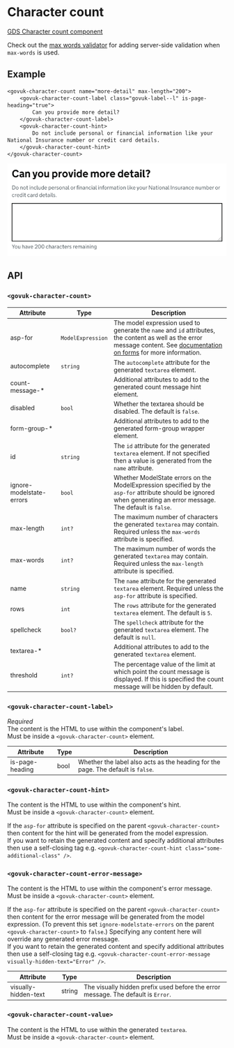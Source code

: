 # Character count

[GDS Character count component](https://design-system.service.gov.uk/components/character-count/)

Check out the [max words validator](../validation/maxwords.md) for adding server-side validation when `max-words` is used.

## Example

```razor
<govuk-character-count name="more-detail" max-length="200">
    <govuk-character-count-label class="govuk-label--l" is-page-heading="true">
        Can you provide more detail?
    </govuk-character-count-label>
    <govuk-character-count-hint>
        Do not include personal or financial information like your National Insurance number or credit card details.
    </govuk-character-count-hint>
</govuk-character-count>
```

![Character count](../images/character-count.png)


## API

### `<govuk-character-count>`

| Attribute | Type | Description |
| --- | --- | --- |
| asp-for | `ModelExpression` | The model expression used to generate the `name` and `id` attributes, the content as well as the error message content. See [documentation on forms](forms.md) for more information. |
| autocomplete | `string` | The `autocomplete` attribute for the generated `textarea` element. |
| count-message-* | | Additional attributes to add to the generated count message hint element. |
| disabled | `bool` | Whether the textarea should be disabled. The default is `false`. |
| form-group-* | | Additional attributes to add to the generated form-group wrapper element. |
| id | `string` | The `id` attribute for the generated `textarea` element. If not specified then a value is generated from the `name` attribute. |
| ignore-modelstate-errors | `bool` | Whether ModelState errors on the ModelExpression specified by the `asp-for` attribute should be ignored when generating an error message. The default is `false`. |
| max-length | `int?` | The maximum number of characters the generated `textarea` may contain. Required unless the `max-words` attribute is specified. |
| max-words | `int?` | The maximum number of words the generated `textarea` may contain. Required unless the `max-length` attribute is specified. |
| name | `string` | The `name` attribute for the generated `textarea` element. Required unless the `asp-for` attribute is specified. |
| rows | `int` | The `rows` attribute for the generated `textarea` element. The default is `5`. |
| spellcheck | `bool?` | The `spellcheck` attribute for the generated `textarea` element. The default is `null`. |
| textarea-* | | Additional attributes to add to the generated `textarea` element. |
| threshold | `int?` | The percentage value of the limit at which point the count message is displayed. If this is specified the count message will be hidden by default. |

### `<govuk-character-count-label>`

*Required*\
The content is the HTML to use within the component's label.\
Must be inside a `<govuk-character-count>` element.

| Attribute | Type | Description |
| --- | --- | --- |
| is-page-heading | bool | Whether the label also acts as the heading for the page. The default is `false`. |

### `<govuk-character-count-hint>`

The content is the HTML to use within the component's hint.\
Must be inside a `<govuk-character-count>` element.

If the `asp-for` attribute is specified on the parent `<govuk-character-count>` then content for the hint will be generated from the model expression.\
If you want to retain the generated content and specify additional attributes then use a self-closing tag e.g.
`<govuk-character-count-hint class="some-additional-class" />`.

### `<govuk-character-count-error-message>`

The content is the HTML to use within the component's error message.\
Must be inside a `<govuk-character-count>` element.

If the `asp-for` attribute is specified on the parent `<govuk-character-count>` then content for the error message will be generated from the model expression.
(To prevent this set `ignore-modelstate-errors` on the parent `<govuk-character-count>` to `false`.) Specifying any content here will override any generated error message.\
If you want to retain the generated content and specify additional attributes then use a self-closing tag e.g.
`<govuk-character-count-error-message visually-hidden-text="Error" />`.

| Attribute | Type | Description |
| --- | --- | --- |
| visually-hidden-text | string | The visually hidden prefix used before the error message. The default is `Error`. |

### `<govuk-character-count-value>`

The content is the HTML to use within the generated `textarea`.\
Must be inside a `<govuk-character-count>` element.
